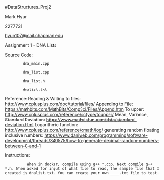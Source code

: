 #DataStructures_Proj2

Mark Hyun

2277731

hyun107@mail.chapman.edu

Assignment 1 - DNA Lists

Source Code:

            dna_main.cpp

            dna_list.cpp

            dna_list.h

            dnalist.txt

Reference:
  Reading & Writing to files: http://www.cplusplus.com/doc/tutorial/files/
  Appending to File: https://mathbits.com/MathBits/CompSci/Files/Append.htm
  To upper: http://www.cplusplus.com/reference/cctype/toupper/
  Mean, Variance, Standard Deviation: https://www.mathsisfun.com/data/standard-deviation.html
  Logarithmic function: http://www.cplusplus.com/reference/cmath/log/
  generating random floating inclusive numbers: https://www.daniweb.com/programming/software-development/threads/340575/how-to-generate-decimal-random-numbers-between-0-and-1

Instructions:

              When in docker, compile using g++ *.cpp. Next compile g++ *.h. When asked for input of what file to read, the sample file that I created is dnalist.txt. You can create your own ____.txt file to test.

